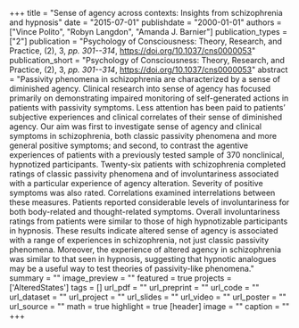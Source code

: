 +++
title = "Sense of agency across contexts: Insights from schizophrenia and hypnosis"
date = "2015-07-01"
publishdate = "2000-01-01"
authors = ["Vince Polito", "Robyn Langdon", "Amanda J. Barnier"]
publication_types = ["2"]
publication = "Psychology of Consciousness: Theory, Research, and Practice, (2), 3, _pp. 301--314_, https://doi.org/10.1037/cns0000053"
publication_short = "Psychology of Consciousness: Theory, Research, and Practice, (2), 3, _pp. 301--314_, https://doi.org/10.1037/cns0000053"
abstract = "Passivity phenomena in schizophrenia are characterized by a sense of diminished agency. Clinical research into sense of agency has focused primarily on demonstrating impaired monitoring of self-generated actions in patients with passivity symptoms. Less attention has been paid to patients’ subjective experiences and clinical correlates of their sense of diminished agency. Our aim was first to investigate sense of agency and clinical symptoms in schizophrenia, both classic passivity phenomena and more general positive symptoms; and second, to contrast the agentive experiences of patients with a previously tested sample of 370 nonclinical, hypnotized participants. Twenty-six patients with schizophrenia completed ratings of classic passivity phenomena and of involuntariness associated with a particular experience of agency alteration. Severity of positive symptoms was also rated. Correlations examined interrelations between these measures. Patients reported considerable levels of involuntariness for both body-related and thought-related symptoms. Overall involuntariness ratings from patients were similar to those of high hypnotizable participants in hypnosis. These results indicate altered sense of agency is associated with a range of experiences in schizophrenia, not just classic passivity phenomena. Moreover, the experience of altered agency in schizophrenia was similar to that seen in hypnosis, suggesting that hypnotic analogues may be a useful way to test theories of passivity-like phenomena."
summary = ""
image_preview = ""
featured = true
projects = ['AlteredStates']
tags = []
url_pdf = ""
url_preprint = ""
url_code = ""
url_dataset = ""
url_project = ""
url_slides = ""
url_video = ""
url_poster = ""
url_source = ""
math = true
highlight = true
[header]
image = ""
caption = ""
+++
